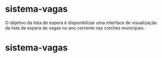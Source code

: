 # sistema-vagas
O objetivo da lista de espera é disponibilizar uma interface  de visualização da lista de espera de vagas no ano corrente nas creches municipais. 
# sistema-vagas
